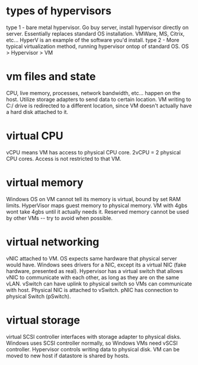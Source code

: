 # types of hypervisors 
type 1 - bare metal hypervisor. Go buy server, install hypervisor directly on server. Essentially replaces standard OS installation. 
VMWare, MS, Citrix, etc... HyperV is an example of the software you'd install. 
type 2 - More typical virtualization method, running hypervisor ontop of standard OS. OS > Hypervisor > VM

# vm files and state
CPU, live memory, processes, network bandwidth, etc... happen on the host. Utilize storage adapters to send data to certain location. VM writing to C:/ drive is redirected to a different location,
since VM doesn't actually have a hard disk attached to it. 

# virtual CPU
vCPU means VM has access to physical CPU core. 2vCPU = 2 physical CPU cores. Access is not restricted to that VM. 

# virtual memory
Windows OS on VM cannot tell its memory is virtual, bound by set RAM limits. HyperVisor maps guest memory to physical memory. VM with 4gbs wont take 4gbs until it actually needs it. Reserved memory cannot be used by other VMs -- try to avoid when possible. 

# virtual networking
vNIC attached to VM. OS expects same hardware that physical server would have. Windows sees drivers for a NIC, except its a virtual NIC (fake hardware, presented as real). Hypervisor has a virtual switch that allows vNIC to communicate with each other, as long as they are on the same vLAN. vSwitch can have uplink to physical switch so VMs can communicate with host. Physical NIC is attached to vSwitch. pNIC has connection to physical Switch (pSwitch).

# virtual storage
virtual SCSI controller interfaces with storage adapter to physical disks. Windows uses SCSI controller normally, so Windows VMs need vSCSI controller. Hypervisor controls writing data to physical disk. VM can be moved to new host if datastore is shared by hosts. 
